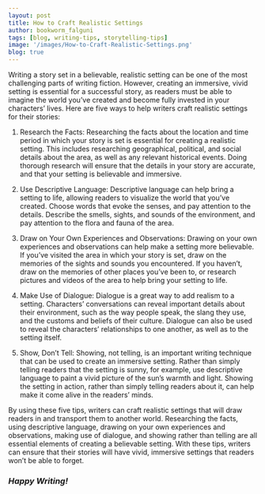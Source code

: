 ```yaml
---
layout: post
title: How to Craft Realistic Settings
author: bookworm_falguni
tags: [blog, writing-tips, storytelling-tips]
image: '/images/How-to-Craft-Realistic-Settings.png'
blog: true
---
```

Writing a story set in a believable, realistic setting can be one of the most challenging parts of writing fiction. However, creating an immersive, vivid setting is essential for a successful story, as readers must be able to imagine the world you’ve created and become fully invested in your characters’ lives. Here are five ways to help writers craft realistic settings for their stories:

1. Research the Facts: 
Researching the facts about the location and time period in which your story is set is essential for creating a realistic setting. This includes researching geographical, political, and social details about the area, as well as any relevant historical events. Doing thorough research will ensure that the details in your story are accurate, and that your setting is believable and immersive.

2. Use Descriptive Language: 
Descriptive language can help bring a setting to life, allowing readers to visualize the world that you’ve created. Choose words that evoke the senses, and pay attention to the details. Describe the smells, sights, and sounds of the environment, and pay attention to the flora and fauna of the area.

3. Draw on Your Own Experiences and Observations: 
Drawing on your own experiences and observations can help make a setting more believable. If you’ve visited the area in which your story is set, draw on the memories of the sights and sounds you encountered. If you haven’t, draw on the memories of other places you’ve been to, or research pictures and videos of the area to help bring your setting to life.

4. Make Use of Dialogue: 
Dialogue is a great way to add realism to a setting. Characters’ conversations can reveal important details about their environment, such as the way people speak, the slang they use, and the customs and beliefs of their culture. Dialogue can also be used to reveal the characters’ relationships to one another, as well as to the setting itself.

5. Show, Don’t Tell:
Showing, not telling, is an important writing technique that can be used to create an immersive setting. Rather than simply telling readers that the setting is sunny, for example, use descriptive language to paint a vivid picture of the sun’s warmth and light. Showing the setting in action, rather than simply telling readers about it, can help make it come alive in the readers’ minds.

By using these five tips, writers can craft realistic settings that will draw readers in and transport them to another world. Researching the facts, using descriptive language, drawing on your own experiences and observations, making use of dialogue, and showing rather than telling are all essential elements of creating a believable setting. With these tips, writers can ensure that their stories will have vivid, immersive settings that readers won’t be able to forget. 

### *Happy Writing!*

